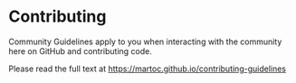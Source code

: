 # Contributing

Community Guidelines apply to you when interacting with the community here on GitHub and contributing code.

Please read the full text at https://martoc.github.io/contributing-guidelines
